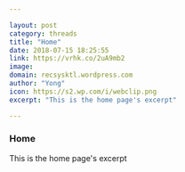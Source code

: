 ```yaml
---

layout: post
category: threads
title: "Home"
date: 2018-07-15 18:25:55
link: https://vrhk.co/2uA9mb2
image: 
domain: recsysktl.wordpress.com
author: "Yong"
icon: https://s2.wp.com/i/webclip.png
excerpt: "This is the home page's excerpt"

---
```


### Home

This is the home page's excerpt